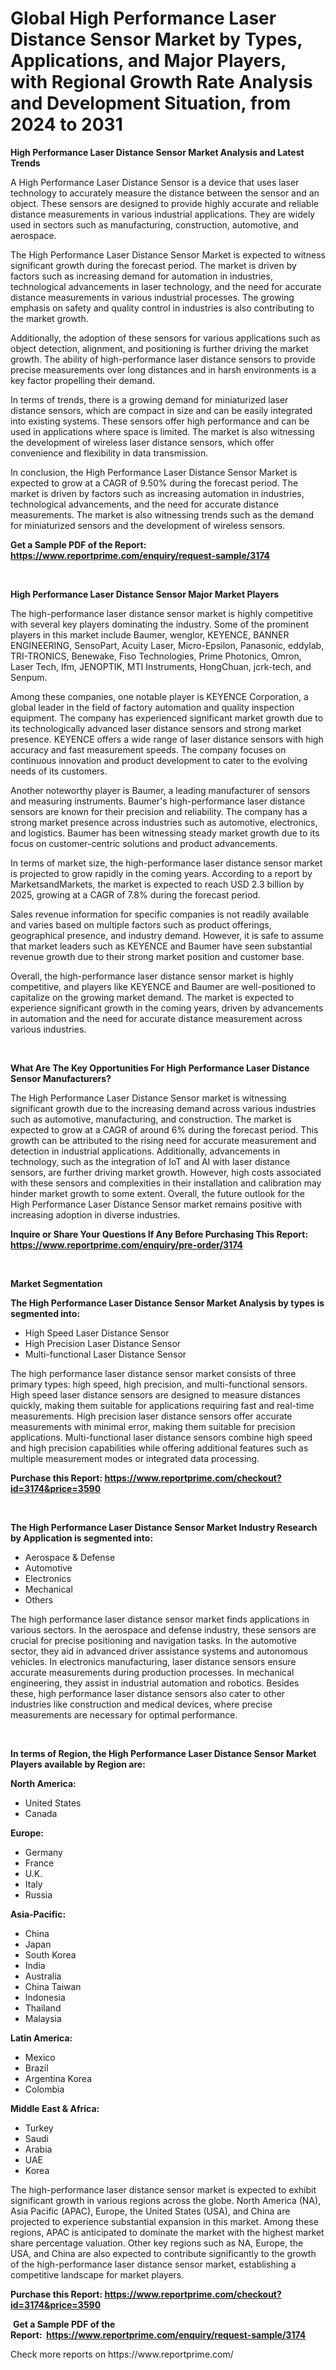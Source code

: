 <p><h1>Global High Performance Laser Distance Sensor Market by Types, Applications, and Major Players, with Regional Growth Rate Analysis and Development Situation, from 2024 to 2031</h1></p><p><strong>High Performance Laser Distance Sensor Market Analysis and Latest Trends</strong></p>
<p><p>A High Performance Laser Distance Sensor is a device that uses laser technology to accurately measure the distance between the sensor and an object. These sensors are designed to provide highly accurate and reliable distance measurements in various industrial applications. They are widely used in sectors such as manufacturing, construction, automotive, and aerospace.</p><p>The High Performance Laser Distance Sensor Market is expected to witness significant growth during the forecast period. The market is driven by factors such as increasing demand for automation in industries, technological advancements in laser technology, and the need for accurate distance measurements in various industrial processes. The growing emphasis on safety and quality control in industries is also contributing to the market growth.</p><p>Additionally, the adoption of these sensors for various applications such as object detection, alignment, and positioning is further driving the market growth. The ability of high-performance laser distance sensors to provide precise measurements over long distances and in harsh environments is a key factor propelling their demand.</p><p>In terms of trends, there is a growing demand for miniaturized laser distance sensors, which are compact in size and can be easily integrated into existing systems. These sensors offer high performance and can be used in applications where space is limited. The market is also witnessing the development of wireless laser distance sensors, which offer convenience and flexibility in data transmission.</p><p>In conclusion, the High Performance Laser Distance Sensor Market is expected to grow at a CAGR of 9.50% during the forecast period. The market is driven by factors such as increasing automation in industries, technological advancements, and the need for accurate distance measurements. The market is also witnessing trends such as the demand for miniaturized sensors and the development of wireless sensors.</p></p>
<p><strong>Get a Sample PDF of the Report:&nbsp; <a href="https://www.reportprime.com/enquiry/request-sample/3174">https://www.reportprime.com/enquiry/request-sample/3174</a></strong></p>
<p>&nbsp;</p>
<p><strong>High Performance Laser Distance Sensor Major Market Players</strong></p>
<p><p>The high-performance laser distance sensor market is highly competitive with several key players dominating the industry. Some of the prominent players in this market include Baumer, wenglor, KEYENCE, BANNER ENGINEERING, SensoPart, Acuity Laser, Micro-Epsilon, Panasonic, eddylab, TRI-TRONICS, Benewake, Fiso Technologies, Prime Photonics, Omron, Laser Tech, Ifm, JENOPTIK, MTI Instruments, HongChuan, jcrk-tech, and Senpum.</p><p>Among these companies, one notable player is KEYENCE Corporation, a global leader in the field of factory automation and quality inspection equipment. The company has experienced significant market growth due to its technologically advanced laser distance sensors and strong market presence. KEYENCE offers a wide range of laser distance sensors with high accuracy and fast measurement speeds. The company focuses on continuous innovation and product development to cater to the evolving needs of its customers.</p><p>Another noteworthy player is Baumer, a leading manufacturer of sensors and measuring instruments. Baumer's high-performance laser distance sensors are known for their precision and reliability. The company has a strong market presence across industries such as automotive, electronics, and logistics. Baumer has been witnessing steady market growth due to its focus on customer-centric solutions and product advancements.</p><p>In terms of market size, the high-performance laser distance sensor market is projected to grow rapidly in the coming years. According to a report by MarketsandMarkets, the market is expected to reach USD 2.3 billion by 2025, growing at a CAGR of 7.8% during the forecast period.</p><p>Sales revenue information for specific companies is not readily available and varies based on multiple factors such as product offerings, geographical presence, and industry demand. However, it is safe to assume that market leaders such as KEYENCE and Baumer have seen substantial revenue growth due to their strong market position and customer base.</p><p>Overall, the high-performance laser distance sensor market is highly competitive, and players like KEYENCE and Baumer are well-positioned to capitalize on the growing market demand. The market is expected to experience significant growth in the coming years, driven by advancements in automation and the need for accurate distance measurement across various industries.</p></p>
<p>&nbsp;</p>
<p><strong>What Are The Key Opportunities For High Performance Laser Distance Sensor Manufacturers?</strong></p>
<p><p>The High Performance Laser Distance Sensor market is witnessing significant growth due to the increasing demand across various industries such as automotive, manufacturing, and construction. The market is expected to grow at a CAGR of around 6% during the forecast period. This growth can be attributed to the rising need for accurate measurement and detection in industrial applications. Additionally, advancements in technology, such as the integration of IoT and AI with laser distance sensors, are further driving market growth. However, high costs associated with these sensors and complexities in their installation and calibration may hinder market growth to some extent. Overall, the future outlook for the High Performance Laser Distance Sensor market remains positive with increasing adoption in diverse industries.</p></p>
<p><strong>Inquire or Share Your Questions If Any Before Purchasing This Report: <a href="https://www.reportprime.com/enquiry/pre-order/3174">https://www.reportprime.com/enquiry/pre-order/3174</a></strong></p>
<p>&nbsp;</p>
<p><strong>Market Segmentation</strong></p>
<p><strong>The High Performance Laser Distance Sensor Market Analysis by types is segmented into:</strong></p>
<p><ul><li>High Speed Laser Distance Sensor</li><li>High Precision Laser Distance Sensor</li><li>Multi-functional Laser Distance Sensor</li></ul></p>
<p><p>The high performance laser distance sensor market consists of three primary types: high speed, high precision, and multi-functional sensors. High speed laser distance sensors are designed to measure distances quickly, making them suitable for applications requiring fast and real-time measurements. High precision laser distance sensors offer accurate measurements with minimal error, making them suitable for precision applications. Multi-functional laser distance sensors combine high speed and high precision capabilities while offering additional features such as multiple measurement modes or integrated data processing.</p></p>
<p><strong>Purchase this Report:&nbsp;<a href="https://www.reportprime.com/checkout?id=3174&price=3590">https://www.reportprime.com/checkout?id=3174&price=3590</a></strong></p>
<p>&nbsp;</p>
<p><strong>The High Performance Laser Distance Sensor Market Industry Research by Application is segmented into:</strong></p>
<p><ul><li>Aerospace & Defense</li><li>Automotive</li><li>Electronics</li><li>Mechanical</li><li>Others</li></ul></p>
<p><p>The high performance laser distance sensor market finds applications in various sectors. In the aerospace and defense industry, these sensors are crucial for precise positioning and navigation tasks. In the automotive sector, they aid in advanced driver assistance systems and autonomous vehicles. In electronics manufacturing, laser distance sensors ensure accurate measurements during production processes. In mechanical engineering, they assist in industrial automation and robotics. Besides these, high performance laser distance sensors also cater to other industries like construction and medical devices, where precise measurements are necessary for optimal performance.</p></p>
<p>&nbsp;</p>
<p><strong>In terms of Region, the High Performance Laser Distance Sensor Market Players available by Region are:</strong></p>
<p>
    <p> <strong> North America: </strong>
        <ul>
            <li>United States</li>
            <li>Canada</li>
        </ul>
        </p> 
    <p> <strong> Europe: </strong>
        <ul>
            <li>Germany</li>
            <li>France</li>
            <li>U.K.</li>
            <li>Italy</li>
            <li>Russia</li>
        </ul>
        </p> 
    <p> <strong> Asia-Pacific: </strong>
        <ul>
            <li>China</li>
            <li>Japan</li>
            <li>South Korea</li>
            <li>India</li>
            <li>Australia</li>
            <li>China Taiwan</li>
            <li>Indonesia</li>
            <li>Thailand</li>
            <li>Malaysia</li>
        </ul>
        </p> 
    <p> <strong> Latin America: </strong>
        <ul>
            <li>Mexico</li>
            <li>Brazil</li>
            <li>Argentina Korea</li>
            <li>Colombia</li>
        </ul>
        </p> 
    <p> <strong> Middle East & Africa: </strong>
        <ul>
            <li>Turkey</li>
            <li>Saudi</li>
            <li>Arabia</li>
            <li>UAE</li>
            <li>Korea</li>
        </ul>
    </p>
    </p>
<p><p>The high-performance laser distance sensor market is expected to exhibit significant growth in various regions across the globe. North America (NA), Asia Pacific (APAC), Europe, the United States (USA), and China are projected to experience substantial expansion in this market. Among these regions, APAC is anticipated to dominate the market with the highest market share percentage valuation. Other key regions such as NA, Europe, the USA, and China are also expected to contribute significantly to the growth of the high-performance laser distance sensor market, establishing a competitive landscape for market players.</p></p>
<p><strong>Purchase this Report: <a href="https://www.reportprime.com/checkout?id=3174&price=3590">https://www.reportprime.com/checkout?id=3174&price=3590</a></strong></p>
<p>&nbsp;<strong>Get a Sample PDF of the Report:&nbsp;&nbsp;<a href="https://www.reportprime.com/enquiry/request-sample/3174">https://www.reportprime.com/enquiry/request-sample/3174</a></strong></p>
<p><strong></strong></p>
<p>Check more reports on https://www.reportprime.com/</p>